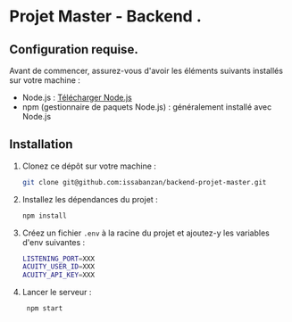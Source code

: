 # Projet Master - Backend .

## Configuration requise.

Avant de commencer, assurez-vous d'avoir les éléments suivants installés sur votre machine :

- Node.js : [Télécharger Node.js](https://nodejs.org/)
- npm (gestionnaire de paquets Node.js) : généralement installé avec Node.js

## Installation

1. Clonez ce dépôt sur votre machine :
   ```bash
   git clone git@github.com:issabanzan/backend-projet-master.git
   ```
2. Installez les dépendances du projet :
   ```bash
   npm install
   ```
3. Créez un fichier `.env` à la racine du projet et ajoutez-y les variables d'env suivantes :
   ```bash
   LISTENING_PORT=XXX
   ACUITY_USER_ID=XXX
   ACUITY_API_KEY=XXX
   ```
4. Lancer le serveur :
   ```bash
    npm start
   ```
